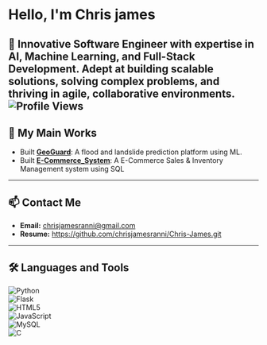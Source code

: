 #                                                      Hello, I'm Chris james  

🚀 Innovative Software Engineer with expertise in AI, Machine Learning, and Full-Stack Development. Adept at building scalable solutions, solving complex problems, and thriving in agile, collaborative environments.  
![Profile Views](https://komarev.com/ghpvc/?username=chrisjamesranni&color=blue&style=flat-square) 
---

##                                                     🔭 My Main Works
- Built **[GeoGuard](https://github.com/chrisjamesranni/GeoGuard.git)**: A flood and landslide prediction platform using ML.
- Built **[E-Commerce_System](https://github.com/chrisjamesranni/E-Commerce_System.git)**: A E-Commerce Sales & Inventory Management system using SQL

---

##                                                       📫 Contact Me
- **Email:** chrisjamesranni@gmail.com  
- **Resume:**  https://github.com/chrisjamesranni/Chris-James.git  

---

##                                                   🛠️ Languages and Tools
![Python](https://img.shields.io/badge/Python-3776AB?logo=python&logoColor=white)  
![Flask](https://img.shields.io/badge/Flask-000000?logo=flask&logoColor=white)  
![HTML5](https://img.shields.io/badge/HTML5-E34F26?logo=html5&logoColor=white)  
![JavaScript](https://img.shields.io/badge/JavaScript-F7DF1E?logo=javascript&logoColor=black)  
![MySQL](https://img.shields.io/badge/MySQL-4479A1?logo=mysql&logoColor=white)  
![C](https://img.shields.io/badge/C-A8B9CC?logo=c&logoColor=white)  
